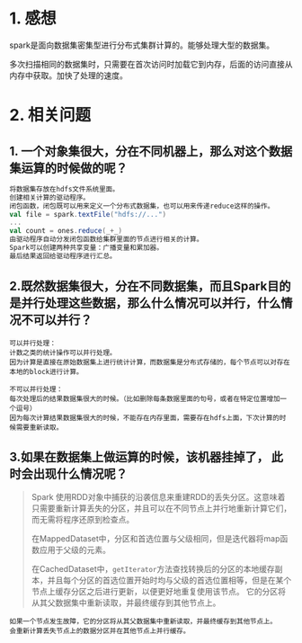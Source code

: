 # 1. 感想

spark是面向数据集密集型进行分布式集群计算的。能够处理大型的数据集。

多次扫描相同的数据集时，只需要在首次访问时加载它到内存，后面的访问直接从内存中获取。加快了处理的速度。

# 2. 相关问题

## 1. 一个对象集很大，分在不同机器上，那么对这个数据集运算的时候做的呢？

```scala
将数据集存放在hdfs文件系统里面。
创建相关计算的驱动程序。
闭包函数，闭包既可以用来定义一个分布式数据集，也可以用来传递reduce这样的操作。
val file = spark.textFile("hdfs://...") 
...
val count = ones.reduce(_+_) 
由驱动程序自动分发闭包函数给集群里面的节点进行相关的计算。
Spark可以创建两种共享变量：广播变量和累加器。
最后结果返回给驱动程序进行汇总。
```

## 2.既然数据集很大，分在不同数据集，而且Spark目的是并行处理这些数据，那么什么情况可以并行，什么情况不可以并行？

```
可以并行处理：
计数之类的统计操作可以并行处理。
因为计算是直接在原始数据集上进行统计计算，而数据集是分布式存储的，每个节点可以对存在本地的block进行计算。

不可以并行处理：
每次处理后的结果数据集很大的时候。（比如删除每条数据里面的句号，或者在特定位置增加一个逗号）
因为每次计算结果数据集很大的时候，不能存在内存里面，需要存在hdfs上面，下次计算的时候需要重新读取。
```

## 3.如果在数据集上做运算的时候，该机器挂掉了， 此时会出现什么情况呢？

>   Spark 使用RDD对象中捕获的沿袭信息来重建RDD的丢失分区。这意味着只需要重新计算丢失的分区，并且可以在不同节点上并行地重新计算它们，而无需将程序还原到检查点。
>
>   在MappedDataset中，分区和首选位置与父级相同，但是迭代器将map函数应用于父级的元素。
>
>   在CachedDataset中，`getIterator`方法查找转换后的分区的本地缓存副本，并且每个分区的首选位置开始时均与父级的首选位置相等，但是在某个节点上缓存分区之后进行更新，以便更好地重复使用该节点。
>   它的分区将从其父数据集中重新读取，并最终缓存到其他节点上。

```
如果一个节点发生故障，它的分区将从其父数据集中重新读取，并最终缓存到其他节点上。
会重新计算丢失节点上的数据分区并在其他节点上并行缓存。
```



